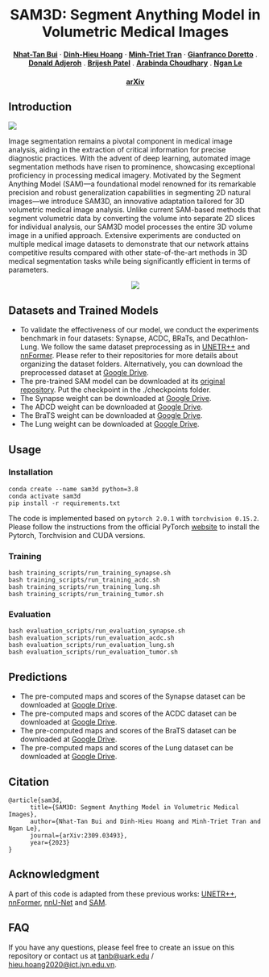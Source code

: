 <h1 align="center">SAM3D: Segment Anything Model in Volumetric Medical Images </h1>
<p align="center">
  <p align="center">
    <a href="https://tanbuinhat.github.io/"><strong>Nhat-Tan Bui</strong></a>
    ·
    <a href="https://dblp.org/pid/253/9950.html"><strong>Dinh-Hieu Hoang</strong></a>
    ·
    <a href="https://www.fit.hcmus.edu.vn/~tmtriet/"><strong>Minh-Triet Tran</strong></a>
    ·
    <a href="https://vision.csee.wvu.edu/~doretto/"><strong>Gianfranco Doretto</strong></a>
    .
    <a href="https://community.wvu.edu/~daadjeroh/"><strong>Donald Adjeroh</strong></a>
    .
    <a href="https://directory.hsc.wvu.edu/Profile/60996"><strong>Brijesh Patel</strong></a>
    .
    <a href="https://uamshealth.com/provider/arabinda-k-choudhary/"><strong>Arabinda Choudhary</strong></a>
    .
    <a href="https://www.nganle.net/"><strong>Ngan Le</strong></a>
  </p>

  <h4 align="center"><a href="https://arxiv.org/abs/2309.03493">arXiv</a></h4>
  <div align="center"></div>
</p>

## Introduction
<image src="images/architecture.png">
  
Image segmentation remains a pivotal component in medical image analysis, aiding in the extraction of critical information for precise diagnostic practices. With the advent of deep learning, automated image segmentation methods have risen to prominence, showcasing exceptional proficiency in processing medical imagery. Motivated by the Segment Anything Model (SAM)—a foundational model renowned for its remarkable precision and robust generalization capabilities in segmenting 2D natural images—we introduce SAM3D, an innovative adaptation tailored for 3D volumetric medical image analysis. Unlike current SAM-based methods that segment volumetric data by converting the volume into separate 2D slices for individual analysis, our SAM3D model processes the entire 3D volume image in a unified approach. Extensive experiments are conducted on multiple medical image datasets to demonstrate that our network attains competitive results compared with other state-of-the-art methods in 3D medical segmentation tasks while being significantly efficient in terms of parameters.
<p align="center">
<image src="images/decoder.png">
</p>

## Datasets and Trained Models
<ul>
  <li>To validate the effectiveness of our model, we conduct the experiments benchmark in four datasets: Synapse, ACDC, BRaTs, and Decathlon-Lung. We follow the same dataset preprocessing as in <a href="https://github.com/Amshaker/unetr_plus_plus">UNETR++</a> and <a href="https://github.com/282857341/nnFormer">nnFormer</a>. Please refer to their repositories for more details about organizing the dataset folders. Alternatively, you can download the preprocessed dataset at <a href="https://drive.google.com/drive/folders/1N8FAxEH0QExkqQbPT2oy2DrzUfIaRDMx?usp=drive_link">Google Drive</a>.</li>
  <li>The pre-trained SAM model can be downloaded at its <a href="https://github.com/facebookresearch/segment-anything">original repository</a>. Put the checkpoint in the ./checkpoints folder.</li>
  <li>The Synapse weight can be downloaded at <a href="https://drive.google.com/file/d/1jxWSlK1Zy_gBY_XO3xh6ydaLthqDh5Tm/view?usp=sharing">Google Drive</a>.</li>
  <li>The ADCD weight can be downloaded at <a href="https://drive.google.com/file/d/1a4fWzwEC9jKBKcZ_kj9wsrtoL8Ha1qpx/view?usp=drive_link">Google Drive</a>.</li>
  <li>The BraTS weight can be downloaded at <a href="https://drive.google.com/file/d/1jxWSlK1Zy_gBY_XO3xh6ydaLthqDh5Tm/view?usp=drive_link">Google Drive</a>.</li>
  <li>The Lung weight can be downloaded at <a href="https://drive.google.com/file/d/1jraG6uXrXEUyj-tFOMiEIGoDxDJeTQ_X/view?usp=sharing">Google Drive</a>.</li>
</ul>

## Usage

### Installation

```
conda create --name sam3d python=3.8
conda activate sam3d
pip install -r requirements.txt
```

The code is implemented based on ```pytorch 2.0.1``` with ```torchvision 0.15.2```. Please follow the instructions from the official PyTorch <a href="https://pytorch.org/get-started/locally/">website</a> to install the Pytorch, Torchvision and CUDA versions.

### Training

```
bash training_scripts/run_training_synapse.sh
bash training_scripts/run_training_acdc.sh
bash training_scripts/run_training_lung.sh
bash training_scripts/run_training_tumor.sh
```

### Evaluation

```
bash evaluation_scripts/run_evaluation_synapse.sh
bash evaluation_scripts/run_evaluation_acdc.sh
bash evaluation_scripts/run_evaluation_lung.sh
bash evaluation_scripts/run_evaluation_tumor.sh
```

## Predictions
<ul>
  <li>The pre-computed maps and scores of the Synapse dataset can be downloaded at <a href="https://drive.google.com/file/d/1Eb2o2b4TGNUyFpvdCQo3RRcxd2vB5J3x/view?usp=sharing">Google Drive</a>.</li>
  <li>The pre-computed maps and scores of the ACDC dataset can be downloaded at <a href="https://drive.google.com/file/d/19vVWDRnhSGFxFVcIzgF0LyJOyVGOs1UU/view?usp=sharing">Google Drive</a>.</li>
  <li>The pre-computed maps and scores of the BraTS dataset can be downloaded at <a href="https://drive.google.com/file/d/1tTbhgaBOcQ8Ww_rSCFvOyReDCaUcjue1/view?usp=sharing">Google Drive</a>.</li>
  <li>The pre-computed maps and scores of the Lung dataset can be downloaded at <a href="https://drive.google.com/file/d/1LqM0ZVwk6RLzqEodVACzTBZUAtNPdFT5/view?usp=sharing">Google Drive</a>.</li>
</ul>

## Citation
```
@article{sam3d,
      title={SAM3D: Segment Anything Model in Volumetric Medical Images}, 
      author={Nhat-Tan Bui and Dinh-Hieu Hoang and Minh-Triet Tran and Ngan Le},
      journal={arXiv:2309.03493},
      year={2023}
}
```

## Acknowledgment
A part of this code is adapted from these previous works: [UNETR++](https://github.com/Amshaker/unetr_plus_plus), [nnFormer](https://github.com/282857341/nnFormer), [nnU-Net](https://github.com/MIC-DKFZ/nnUNet) and [SAM](https://github.com/facebookresearch/segment-anything).

## FAQ
If you have any questions, please feel free to create an issue on this repository or contact us at <tanb@uark.edu> / <hieu.hoang2020@ict.jvn.edu.vn>.
